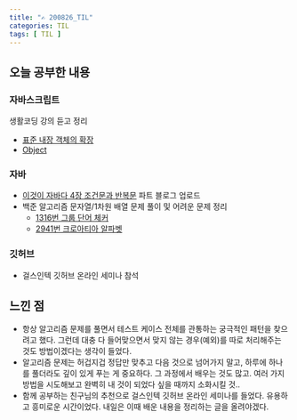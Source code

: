 ```yaml
---
title: "✍ 200826_TIL"
categories: TIL
tags: [ TIL ]
---
```


## 오늘 공부한 내용
### 자바스크립트

생활코딩 강의 듣고 정리

- [표준 내장 객체의 확장](https://hayeon17kim.github.io/javascript/2020/08/26/js-egoing26-standard-built-in-object)
- [Object](https://hayeon17kim.github.io/javascript/2020/08/26/js-egoing27-object)

### 자바

- [이것이 자바다 4장 조건문과 반복문](https://hayeon17kim.github.io/java/2020/08/26/this-is-java-03) 파트 블로그 업로드
- 백준 알고리즘 문자열/1차원 배열 문제 풀이 및 어려운 문제 정리
  - [1316번 그룹 단어 체커](https://hayeon17kim.github.io/algorithm/2020/08/26/baekjoon1316)
  - [2941번 크로아티아 알파벳](https://hayeon17kim.github.io/algorithm/2020/08/26/baekjoon2941)



### 깃허브

- 걸스인텍 깃허브 온라인 세미나 참석



## 느낀 점
- 항상 알고리즘 문제를 풀면서 테스트 케이스 전체를 관통하는 궁극적인 패턴을 찾으려고 했다. 그런데 대충 다 들어맞으면서 맞지 않는 경우(예외)를 따로 처리해주는 것도 방법이겠다는 생각이 들었다.
- 알고리즘 문제는 허겁지겁 정답만 맞추고 다음 것으로 넘어가지 말고, 하루에 하나를 풀더라도 깊이 있게 푸는 게 중요하다. 그 과정에서 배우는 것도 많고. 여러 가지 방법을 시도해보고 완벽히 내 것이 되었다 싶을 때까지 소화시킬 것..
- 함께 공부하는 친구님의 추천으로 걸스인텍 깃허브 온라인 세미나를 들었다. 유용하고 흥미로운 시간이었다. 내일은 이때 배운 내용을 정리하는 글을 올려야겠다.